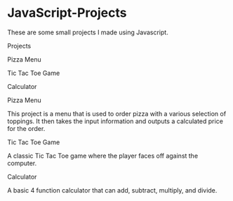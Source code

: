 # JavaScript-Projects

These are some small projects I made using Javascript.

Projects

Pizza Menu

Tic Tac Toe Game

Calculator

Pizza Menu

This project is a menu that is used to order pizza with a various selection of toppings. It then takes the input information and outputs a calculated price for the order.

Tic Tac Toe Game

A classic Tic Tac Toe game where the player faces off against the computer.

Calculator

A basic 4 function calculator that can add, subtract, multiply, and divide.

